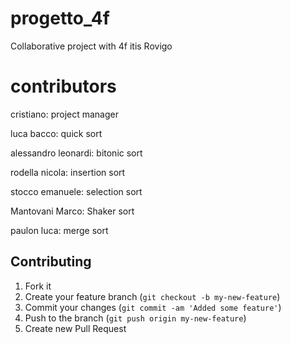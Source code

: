 # progetto_4f
Collaborative project with 4f itis Rovigo

# contributors

cristiano: project manager

luca bacco: quick sort

alessandro leonardi: bitonic sort

rodella nicola: insertion sort

stocco emanuele: selection sort

Mantovani Marco: Shaker sort

paulon luca: merge sort



## Contributing

1. Fork it
2. Create your feature branch (`git checkout -b my-new-feature`)
3. Commit your changes (`git commit -am 'Added some feature'`)
4. Push to the branch (`git push origin my-new-feature`)
5. Create new Pull Request
